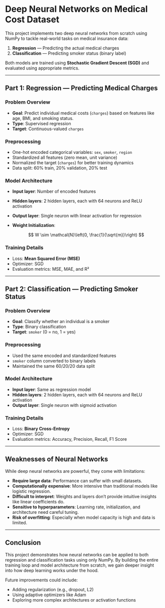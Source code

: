 # Deep Neural Networks on Medical Cost Dataset

This project implements two deep neural networks from scratch using NumPy to tackle real-world tasks on medical insurance data:

1. **Regression** — Predicting the actual medical charges
2. **Classification** — Predicting smoker status (binary label)

Both models are trained using **Stochastic Gradient Descent (SGD)** and evaluated using appropriate metrics.

---

## Part 1: Regression — Predicting Medical Charges

### Problem Overview

- **Goal**: Predict individual medical costs (`charges`) based on features like age, BMI, and smoking status.
- **Type**: Supervised regression
- **Target**: Continuous-valued `charges`

### Preprocessing

- One-hot encoded categorical variables: `sex`, `smoker`, `region`
- Standardized all features (zero mean, unit variance)
- Normalized the target (`charges`) for better training dynamics
- Data split: 60% train, 20% validation, 20% test

### Model Architecture

- **Input layer**: Number of encoded features
- **Hidden layers**: 2 hidden layers, each with 64 neurons and ReLU activation
- **Output layer**: Single neuron with linear activation for regression
- **Weight Initialization**:
  
  $$
  W \sim \mathcal{N}\left(0, \frac{1}{\sqrt{m}}\right)
  $$

### Training Details

- Loss: **Mean Squared Error (MSE)**
- Optimizer: SGD
- Evaluation metrics: MSE, MAE, and R²

---

## Part 2: Classification — Predicting Smoker Status

### Problem Overview

- **Goal**: Classify whether an individual is a smoker
- **Type**: Binary classification
- **Target**: `smoker` (0 = no, 1 = yes)

### Preprocessing

- Used the same encoded and standardized features
- `smoker` column converted to binary labels
- Maintained the same 60/20/20 data split

### Model Architecture

- **Input layer**: Same as regression model
- **Hidden layers**: 2 hidden layers, each with 64 neurons and ReLU activation
- **Output layer**: Single neuron with sigmoid activation

### Training Details

- Loss: **Binary Cross-Entropy**
- Optimizer: SGD
- Evaluation metrics: Accuracy, Precision, Recall, F1 Score

---

## Weaknesses of Neural Networks

While deep neural networks are powerful, they come with limitations:

- **Require large data**: Performance can suffer with small datasets.
- **Computationally expensive**: More intensive than traditional models like logistic regression.
- **Difficult to interpret**: Weights and layers don’t provide intuitive insights like linear coefficients do.
- **Sensitive to hyperparameters**: Learning rate, initialization, and architecture need careful tuning.
- **Risk of overfitting**: Especially when model capacity is high and data is limited.

---

## Conclusion

This project demonstrates how neural networks can be applied to both regression and classification tasks using only NumPy. By building the entire training loop and model architecture from scratch, we gain deeper insight into how deep learning works under the hood.

Future improvements could include:
- Adding regularization (e.g., dropout, L2)
- Using adaptive optimizers like Adam
- Exploring more complex architectures or activation functions

